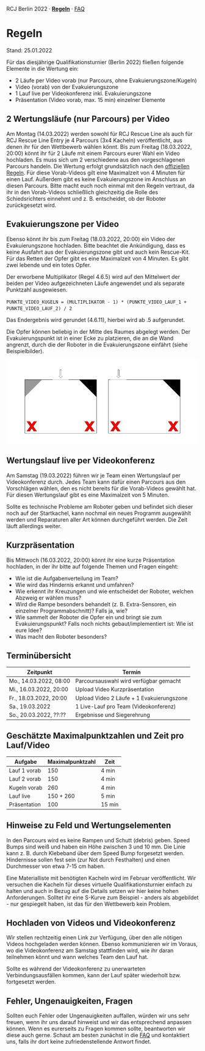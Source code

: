 RCJ Berlin 2022 · **[Regeln](./regeln.md)** · [FAQ](./faq.md)

# Regeln

Stand: 25.01.2022

Für das diesjährige Qualifikationsturnier (Berlin 2022) fließen folgende Elemente in die Wertung ein:
* 2 Läufe per Video vorab (nur Parcours, ohne Evakuierungszone/Kugeln)
* Video (vorab) von der Evakuierungszone
* 1 Lauf live per Videokonferenz inkl. Evakuierungszone
* Präsentation (Video vorab, max. 15 min) einzelner Elemente

## 2 Wertungsläufe (nur Parcours) per Video

Am Montag (14.03.2022) werden sowohl für RCJ Rescue Line als auch für RCJ Rescue Line Entry je 4 Parcours (3x4 Kacheln) veröffentlicht, aus denen ihr für den Wettbewerb wählen könnt.
Bis zum Freitag (18.03.2022, 20:00) könnt ihr für 2 Läufe mit einem Parcours eurer Wahl ein Video hochladen.
Es muss sich um 2 verschiedene aus den vorgeschlagenen Parcours handeln.
Die Wertung erfolgt grundsätzlich nach den [offiziellen Regeln](https://robocup.de/de/rcj_regeln/).
Für diese Vorab-Videos gilt eine Maximalzeit von 4 Minuten für einen Lauf.
Außerdem gibt es keine Evakuierungszone im Anschluss an diesen Parcours.
Bitte macht euch noch einmal mit den Regeln vertraut, da ihr in den Vorab-Videos schließlich gleichzeitig die Rolle des Schiedsrichters einnehmt und z. B. entscheidet, ob der Roboter zurückgesetzt wird.

## Evakuierungszone per Video

Ebenso könnt ihr bis zum Freitag (18.03.2022, 20:00) ein Video der Evakuierungszone hochladen.
Bitte beachtet die Ankündigung, dass es keine Ausfahrt aus der Evakuierungszone gibt und auch kein Rescue-Kit.
Für das Retten der Opfer gibt es eine Maximalzeit von 4 Minuten.
Es gibt zwei lebende und ein totes Opfer.

Der erworbene Multiplikator (Regel 4.6.5) wird auf den Mittelwert der beiden per Video aufgezeichneten Läufe angewendet und als separate Punktzahl ausgewiesen.

`PUNKTE_VIDEO_KUGELN = (MULTIPLIKATOR - 1) * (PUNKTE_VIDEO_LAUF_1 + PUNKTE_VIDEO_LAUF_2) / 2`

Das Endergebnis wird gerundet (4.6.11), hierbei wird ab .5 aufgerundet.

Die Opfer können beliebig in der Mitte des Raumes abgelegt werden.
Der Evakuierungspunkt ist in einer Ecke zu platzieren, die an die Wand angrenzt, durch die der Roboter in die Evakuierungszone einfährt (siehe Beispielbilder).

![Beispiel für die Positionierung des Evakuierungspunkts](eva-zone.png)

## Wertungslauf live per Videokonferenz

Am Samstag (19.03.2022) führen wir je Team einen Wertungslauf per Videokonferenz durch.
Jedes Team kann dafür einen Parcours aus den Vorschlägen wählen, den es nicht bereits für die Vorab-Videos gewählt hat.
Für diesen Wertungslauf gibt es eine Maximalzeit von 5 Minuten.

Sollte es technische Probleme am Roboter geben und befindet sich dieser noch auf der Startkachel, kann nochmal ein neues Programm ausgewählt werden und Reparaturen aller Art können durchgeführt werden.
Die Zeit läuft allerdings weiter.

## Kurzpräsentation

Bis Mittwoch (16.03.2022, 20:00) könnt ihr eine kurze Präsentation hochladen, in der ihr bitte auf folgende Themen und Fragen eingeht:

* Wie ist die Aufgabenverteilung im Team?
* Wie wird das Hindernis erkannt und umfahren?
* Wie erkennt ihr Kreuzungen und wie entscheidet der Roboter, welchen Abzweig er wählen muss?
* Wird die Rampe besonders behandelt (z. B. Extra-Sensoren, ein einzelner Programmabschnitt)? Falls ja, wie?
* Wie sammelt der Roboter die Opfer ein und bringt sie zum Evakuierungspunkt? Falls noch nichts gebaut/implementiert ist: Wie ist eure Idee?
* Was macht den Roboter besonders?

## Terminübersicht

| Zeitpunkt              | Termin                                    |
| ---------------------- | ----------------------------------------- |
| Mo., 14.03.2022, 08:00 | Parcoursauswahl wird verfügbar gemacht    |
| Mi., 16.03.2022, 20:00 | Upload Video Kurzpräsentation             |
| Fr., 18.03.2022, 20:00 | Upload Video 2 Läufe + 1 Evakuierungszone |
| Sa., 19.03.2022        | 1 Live-Lauf pro Team (Videokonferenz)     |
| So., 20.03.2022, ??:?? | Ergebnisse und Siegerehrung               |

## Geschätzte Maximalpunktzahlen und Zeit pro Lauf/Video

| Aufgabe      | Maximalpunktzahl | Zeit   |
| ------------ | ---------------- | ------ |
| Lauf 1 vorab | 150              | 4 min  |
| Lauf 2 vorab | 150              | 4 min  |
| Kugeln vorab | 260              | 4 min  |
| Lauf live    | 150 + 260        | 5 min  |
| Präsentation | 100              | 15 min |

## Hinweise zu Feld und Wertungselementen

In den Parcours wird es keine Rampen und Schutt (debris) geben.
Speed Bumps sind weiß und haben ein Höhe zwischen 3 und 10 mm.
Die Linie kann z. B. durch Klebeband über dem Speed Bump forgesetzt werden.
Hindernisse sollen fest sein (zur Not durch Festhalten) und einen Durchmesser von etwa 7-15 cm haben.

Eine Materialliste mit benötigten Kacheln wird im Februar veröffentlicht.
Wir versuchen die Kacheln für dieses virtuelle Qualifikationsturnier einfach zu halten und auch in Bezug auf die Details setzen wir hier keine hohen Anforderungen.
Solltet ihr eine S-Kurve zum Beispiel - anders als abgebildet - nur gespiegelt haben, ist das für den Wettbewerb kein Problem.

## Hochladen von Videos und Videokonferenz

Wir stellen rechtzeitig einen Link zur Verfügung, über den alle nötigen Videos hochgeladen werden können.
Ebenso kommunizieren wir im Voraus, wo die Videokonferenz am Samstag stattfinden wird, wie ihr daran teilnehmen könnt und wann welches Team den Lauf hat.

Sollte es während der Videokonferenz zu unerwarteten Verbindungsausfällen kommen, kann der Lauf später wiederholt bzw. fortgesetzt werden.

## Fehler, Ungenauigkeiten, Fragen

Sollten euch Fehler oder Ungenauigkeiten auffallen, würden wir uns sehr freuen, wenn ihr uns darauf hinweist und wir das entsprechend anpassen können.
Wenn es eurerseits zu Fragen kommen sollte, beantworten wir diese auch gerne.
Schaut am besten zunächst in die [FAQ](./faq.md) und kontaktiert uns, falls ihr dort keine zufriedenstellende Antwort findet.

